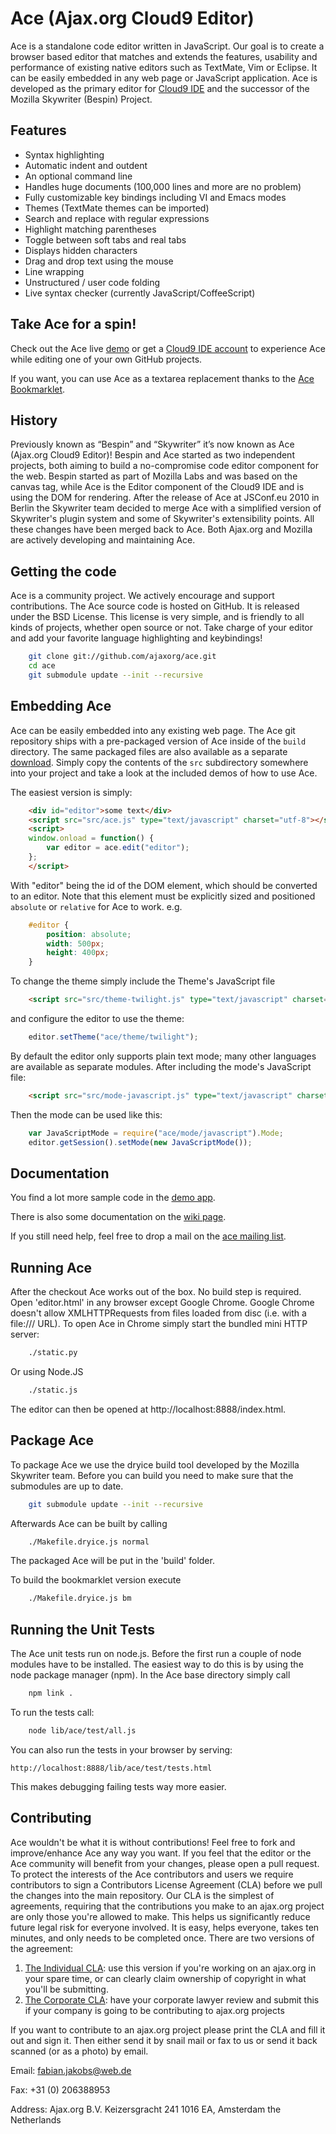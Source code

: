Ace (Ajax.org Cloud9 Editor)
============================

Ace is a standalone code editor written in JavaScript. Our goal is to create a browser based editor that matches and extends the features, usability and performance of existing native editors such as TextMate, Vim or Eclipse. It can be easily embedded in any web page or JavaScript application. Ace is developed as the primary editor for [Cloud9 IDE](http://www.cloud9ide.com/) and the successor of the Mozilla Skywriter (Bespin) Project.

Features
--------

* Syntax highlighting
* Automatic indent and outdent
* An optional command line
* Handles huge documents (100,000 lines and more are no problem)
* Fully customizable key bindings including VI and Emacs modes
* Themes (TextMate themes can be imported)
* Search and replace with regular expressions
* Highlight matching parentheses
* Toggle between soft tabs and real tabs
* Displays hidden characters
* Drag and drop text using the mouse
* Line wrapping
* Unstructured / user code folding
* Live syntax checker (currently JavaScript/CoffeeScript)

Take Ace for a spin!
--------------------

Check out the Ace live [demo](http://ajaxorg.github.com/ace/) or get a [Cloud9 IDE account](http://run.cloud9ide.com) to experience Ace while editing one of your own GitHub projects.

If you want, you can use Ace as a textarea replacement thanks to the [Ace Bookmarklet](http://ajaxorg.github.com/ace/build/textarea/editor.html).

History
-------

Previously known as “Bespin” and “Skywriter” it’s now known as Ace (Ajax.org Cloud9 Editor)! Bespin and Ace started as two independent projects, both aiming to build a no-compromise code editor component for the web. Bespin started as part of Mozilla Labs and was based on the canvas tag, while Ace is the Editor component of the Cloud9 IDE and is using the DOM for rendering. After the release of Ace at JSConf.eu 2010 in Berlin the Skywriter team decided to merge Ace with a simplified version of Skywriter's plugin system and some of Skywriter's extensibility points. All these changes have been merged back to Ace. Both Ajax.org and Mozilla are actively developing and maintaining Ace.

Getting the code
----------------

Ace is a community project. We actively encourage and support contributions. The Ace source code is hosted on GitHub. It is released under the BSD License. This license is very simple, and is friendly to all kinds of projects, whether open source or not. Take charge of your editor and add your favorite language highlighting and keybindings!

```bash
    git clone git://github.com/ajaxorg/ace.git
    cd ace
    git submodule update --init --recursive
```

Embedding Ace
-------------

Ace can be easily embedded into any existing web page. The Ace git repository ships with a pre-packaged version of Ace inside of the `build` directory. The same packaged files are also available as a separate [download](https://github.com/ajaxorg/ace/downloads). Simply copy the contents of the `src` subdirectory somewhere into your project and take a look at the included demos of how to use Ace.

The easiest version is simply:

```html
    <div id="editor">some text</div>
    <script src="src/ace.js" type="text/javascript" charset="utf-8"></script>
    <script>
    window.onload = function() {
        var editor = ace.edit("editor");
    };
    </script>
```

With "editor" being the id of the DOM element, which should be converted to an editor. Note that this element must be explicitly sized and positioned `absolute` or `relative` for Ace to work. e.g.

```css
    #editor {
        position: absolute;
        width: 500px;
        height: 400px;
    }
```

To change the theme simply include the Theme's JavaScript file

```html
    <script src="src/theme-twilight.js" type="text/javascript" charset="utf-8"></script>
```

and configure the editor to use the theme:

```javascript
    editor.setTheme("ace/theme/twilight");
```

By default the editor only supports plain text mode; many other languages are available as separate modules. After including the mode's JavaScript file:

```html
    <script src="src/mode-javascript.js" type="text/javascript" charset="utf-8"></script>
```

Then the mode can be used like this:

```javascript
    var JavaScriptMode = require("ace/mode/javascript").Mode;
    editor.getSession().setMode(new JavaScriptMode());
```

Documentation
-------------

You find a lot more sample code in the [demo app](https://github.com/ajaxorg/ace/blob/master/demo/demo.js).

There is also some documentation on the [wiki page](https://github.com/ajaxorg/ace/wiki).

If you still need help, feel free to drop a mail on the [ace mailing list](http://groups.google.com/group/ace-discuss).

Running Ace
-----------

After the checkout Ace works out of the box. No build step is required. Open 'editor.html' in any browser except Google Chrome. Google Chrome doesn't allow XMLHTTPRequests from files loaded from disc (i.e. with a file:/// URL). To open Ace in Chrome simply start the bundled mini HTTP server:

```bash
    ./static.py
```

Or using Node.JS

```bash
    ./static.js
```

The editor can then be opened at http://localhost:8888/index.html.

Package Ace
-----------

To package Ace we use the dryice build tool developed by the Mozilla Skywriter team. Before you can build you need to make sure that the submodules are up to date.

```bash
    git submodule update --init --recursive
```

Afterwards Ace can be built by calling

```bash
    ./Makefile.dryice.js normal
```

The packaged Ace will be put in the 'build' folder.

To build the bookmarklet version execute

```bash
    ./Makefile.dryice.js bm
```

Running the Unit Tests
----------------------

The Ace unit tests run on node.js. Before the first run a couple of node modules have to be installed. The easiest way to do this is by using the node package manager (npm). In the Ace base directory simply call

```bash
    npm link .
```

To run the tests call:

```bash
    node lib/ace/test/all.js
```

You can also run the tests in your browser by serving:

    http://localhost:8888/lib/ace/test/tests.html

This makes debugging failing tests way more easier.

Contributing
------------

Ace wouldn't be what it is without contributions! Feel free to fork and improve/enhance Ace any way you want. If you feel that the editor or the Ace community will benefit from your changes, please open a pull request. To protect the interests of the Ace contributors and users we require contributors to sign a Contributors License Agreement (CLA) before we pull the changes into the main repository. Our CLA is the simplest of agreements, requiring that the contributions you make to an ajax.org project are only those you're allowed to make. This helps us significantly reduce future legal risk for everyone involved. It is easy, helps everyone, takes ten minutes, and only needs to be completed once.  There are two versions of the agreement:

1. [The Individual CLA](https://github.com/ajaxorg/ace/raw/master/doc/Contributor_License_Agreement-v2.pdf): use this version if you're working on an ajax.org in your spare time, or can clearly claim ownership of copyright in what you'll be submitting.
2. [The Corporate CLA](https://github.com/ajaxorg/ace/raw/master/doc/Corporate_Contributor_License_Agreement-v2.pdf): have your corporate lawyer review and submit this if your company is going to be contributing to ajax.org  projects

If you want to contribute to an ajax.org project please print the CLA and fill it out and sign it. Then either send it by snail mail or fax to us or send it back scanned (or as a photo) by email.

Email: fabian.jakobs@web.de

Fax: +31 (0) 206388953

Address: Ajax.org B.V.
  Keizersgracht 241
  1016 EA, Amsterdam
  the Netherlands